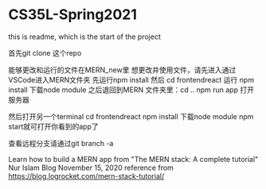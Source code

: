# CS35L-Spring2021
this is readme, which is the start of the project

首先git clone 这个repo

能够更改和运行的文件在MERN_new里
想更改并使用文件，请先进入通过VSCode进入MERN文件夹
先运行npm install
然后 cd frontendreact
运行 npm install 下载node module
之后退回到MERN 文件夹里：cd ..
npm run app 打开服务器

然后打开另一个terminal
cd frontendreact
npm install 下载node module 
npm start就可打开你看到的app了

查看远程分支请通过git branch -a

Learn how to build a MERN app from "The MERN stack: A complete tutorial" Nur Islam Blog November 15, 2020 
reference from https://blog.logrocket.com/mern-stack-tutorial/ 
